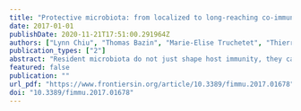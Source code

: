 ```yaml
---
title: "Protective microbiota: from localized to long-reaching co-immunity"
date: 2017-01-01
publishDate: 2020-11-21T17:51:00.291964Z
authors: ["Lynn Chiu", "Thomas Bazin", "Marie-Elise Truchetet", "Thierry Schaeverbeke", "Laurence Delhaes", "Thomas Pradeu"]
publication_types: ["2"]
abstract: "Resident microbiota do not just shape host immunity, they can also contribute to host protection against pathogens and infectious diseases. Previous reviews of the protective roles of the microbiota have focused exclusively on colonization resistance localized within a microenvironment. This review shows that the protection against pathogens also involves the mitigation of pathogenic impact without eliminating the pathogens (i.e., “disease tolerance”) and the containment of microorganisms to prevent pathogenic spread. Protective microorganisms can have an impact beyond their niche, interfering with the entry, establishment, growth, and spread of pathogenic microorganisms. More fundamentally, we propose a series of conceptual clarifications in support of the idea of a “co-immunity”, where an organism is protected by both its own immune system and components of its microbiota."
featured: false
publication: ""
url_pdf: "https://www.frontiersin.org/article/10.3389/fimmu.2017.01678"
doi: "10.3389/fimmu.2017.01678"
---
```


